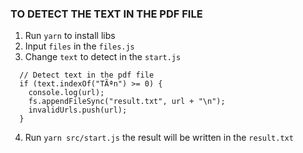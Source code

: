 ### TO DETECT THE TEXT IN THE PDF FILE

1. Run `yarn` to install libs
2. Input `files` in the `files.js`
3. Change `text` to detect in the `start.js`

```
  // Detect text in the pdf file
  if (text.indexOf("TÃªn") >= 0) {
    console.log(url);
    fs.appendFileSync("result.txt", url + "\n");
    invalidUrls.push(url);
  }
```

4. Run `yarn src/start.js` the result will be written in the `result.txt`
